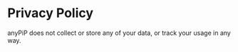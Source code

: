 # Privacy Policy

anyPiP does not collect or store any of your data, or track your usage in any way.
